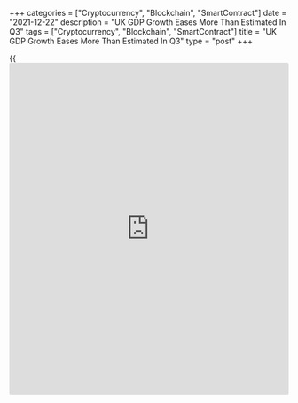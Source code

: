+++
categories = ["Cryptocurrency", "Blockchain", "SmartContract"]
date = "2021-12-22"
description = "UK GDP Growth Eases More Than Estimated In Q3"
tags = ["Cryptocurrency", "Blockchain", "SmartContract"]
title = "UK GDP Growth Eases More Than Estimated In Q3"
type = "post"
+++

{{<iframe id="large-banner" src="https://www.bounty.group/#slide=20.0" width="100%" height="600" scrolling="no" style="border: 0px solid rgb(216, 221, 230); border-radius: 3px;">}}

UK's economic growth eased more than initially estimated in the third
quarter driven by downward revisions to services and production, data
from the Office for National Statistics showed on Wednesday.

Gross domestic product grew 1.1 percent sequentially, instead of 1.3
percent estimated on November 11. This follows a revised increase of 5.4
percent in the second quarter.

The level of GDP was 1.5 percent below where it was pre-[coronavirus][1]
at the fourth quarter of 2019, down from the prior estimate of 2.1
percent.

There was a rise in services output of 1.4 percent in the third quarter,
revised down from the initial estimate of 1.6 percent. At the same time,
production output fell 0.1 percent versus +0.8 percent estimated
previously.

Construction output fell by a revised 1.0 percent, following four
consecutive quarterly increases. According to initial estimate, output
was down 1.5 percent.

On the expenditure-side, household consumption rose by an upwardly
revised 2.7 percent and made the largest contribution to expenditure.

Government consumption slid 0.5 percent. Likewise, gross fixed capital
formation was down 0.9 percent. Business investment fell by 2.5 percent.  
  
There was a fall in underlying inventories, likely reflecting some of
the recent supply chain challenges. The net trade also made a negative
contribution.

In 2020, annual GDP decreased 9.4 percent, revised from the first
quarterly estimate of negative 9.7 percent.

These data are old [news](https://www.letsplayfx.com/blog/forex-news-website/) and predate the recent surge in COVID-19
infections which has already prompted a weakening of activity, Bethany
Beckett, an economist at Capital Economics, said. And the prospect of
tighter restrictions in January is further darkening the outlook.

Another report from the ONS showed that the current account deficit
widened to GBP 24.4 billion, or 4.2 percent of GDP in the third quarter.

The primary income deficit widened to GBP 7.1 billion or 1.2 percent of
GDP. At the same time, the secondary income deficit rose to GBP 6.4
billion.

For comments and feedback [contact](https://www.playgroundfx.com/contact/): editorial@rtt[news](https://www.letsplayfx.com/blog/forex-news-website/).com

[Economic News][2]

 **What parts of the world are seeing the best (and worst) economic
performances lately? Click[here][3] to check out our [Econ Scorecard][3]
and find out! See up-to-the-moment [ranking](https://www.playgroundfx.com/blog/crypto-exchange-ranking/)s for the best and worst
performers in [GDP][4], [unemployment rate][5], [inflation][6] and much
more.**

   1. www.rtt[news](https://www.letsplayfx.com/blog/forex-news-website/).com/list/coronavirus.aspx
   2. www.rtt[news](https://www.letsplayfx.com/blog/forex-news-website/).com/Content/EconomicNews.aspx
   3. www.rtt[news](https://www.letsplayfx.com/blog/forex-news-website/).com/economic-scorecard/world-rank/industrial-production/highest-performance.aspx
   4. www.rtt[news](https://www.letsplayfx.com/blog/forex-news-website/).com/economic-scorecard/world-rank/GDP/highest-performance.aspx
   5. www.rtt[news](https://www.letsplayfx.com/blog/forex-news-website/).com/economic-scorecard/world-rank/unemployment-rate/lowest-performance.aspx
   6. www.rtt[news](https://www.letsplayfx.com/blog/forex-news-website/).com/economic-scorecard/world-rank/CPI/highest-performance.aspx